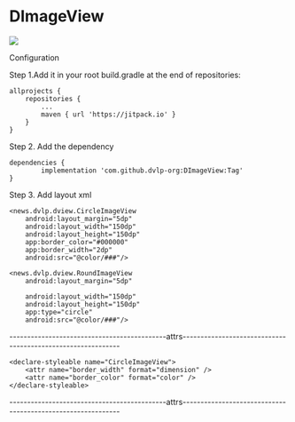 # DImageView

[![](https://jitpack.io/v/dvlp-org/DImageView.svg)](https://jitpack.io/#dvlp-org/DImageView)

Configuration

 Step 1.Add it in your root build.gradle at the end of repositories:

	allprojects {
		repositories {
			...
			maven { url 'https://jitpack.io' }
		}
	}
  
  Step 2. Add the dependency
  
  	dependencies {
	        implementation 'com.github.dvlp-org:DImageView:Tag'
	}
  
   Step 3. Add layout xml
   
    <news.dvlp.dview.CircleImageView
        android:layout_margin="5dp"
        android:layout_width="150dp"
        android:layout_height="150dp"
        app:border_color="#000000"
        app:border_width="2dp"
        android:src="@color/###"/>

    <news.dvlp.dview.RoundImageView
        android:layout_margin="5dp"

        android:layout_width="150dp"
        android:layout_height="150dp"
        app:type="circle"
        android:src="@color/###"/>

--------------------------------------------attrs------------------------------------------------------------

<declare-styleable name="RoundImageView">
        <attr name="type" format="enum">
            <enum name="circle" value="1"/>
            <enum name="round" value="2"/>
        </attr>
        <attr name="radius" format="dimension"/>
    </declare-styleable>

    <declare-styleable name="CircleImageView">
        <attr name="border_width" format="dimension" />
        <attr name="border_color" format="color" />
    </declare-styleable>
--------------------------------------------attrs------------------------------------------------------------        
        
